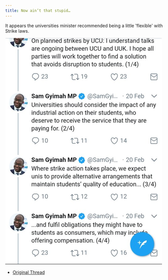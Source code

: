 ```yaml
---
title: Now ain’t that stupid…
---
```


It appears the universities minister recommended being a little 'flexible' with Strike laws.

![Twitter Thread](/images/2018-02-22-now-aint-that-stupid.jpg)

* [Original Thread](https://mobile.twitter.com/SamGyimah/status/966034474248138754)
